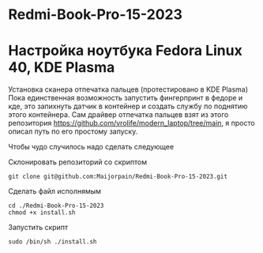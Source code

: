 # Redmi-Book-Pro-15-2023
# Настройка ноутбука Fedora Linux 40, KDE Plasma

Установка сканера отпечатка пальцев (протестировано в KDE Plasma)
Пока единственная возможность запустить фингерпринт в федоре и кде, это запихнуть датчик в контейнер и создать службу по поднятию этого контейнера.
Сам драйвер отпечатка пальцев взят из этого репозитория https://github.com/vrolife/modern_laptop/tree/main, я просто описал путь по его простому запуску.

Чтобы чудо случилось надо сделать следующее


Склонировать репозиторий со скриптом

```
git clone git@github.com:Maijorpain/Redmi-Book-Pro-15-2023.git
```
Сделать файл исполнямым 
```
cd ./Redmi-Book-Pro-15-2023
chmod +x install.sh
```
Запустить скрипт
```
sudo /bin/sh ./install.sh 
```
